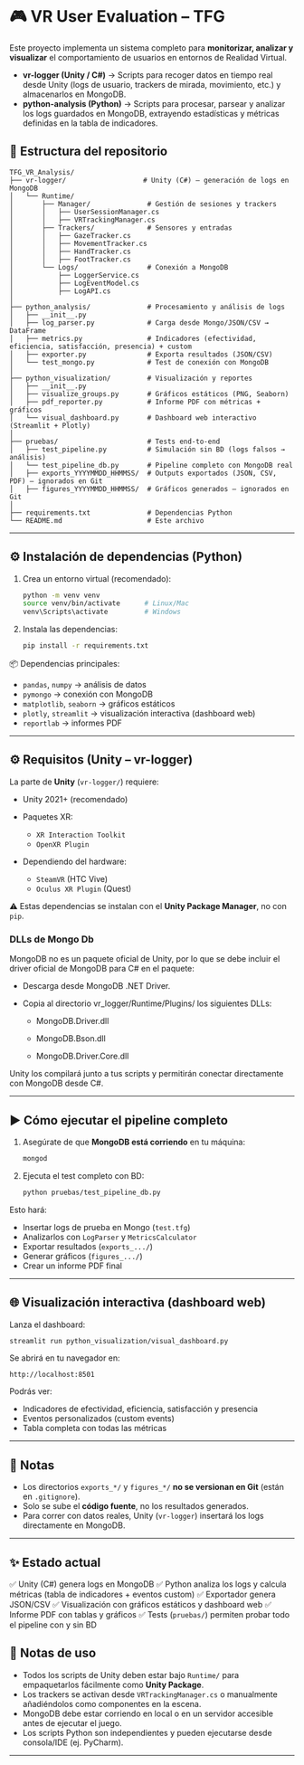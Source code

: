 # 🎮 VR User Evaluation – TFG

Este proyecto implementa un sistema completo para **monitorizar, analizar y visualizar** el comportamiento de usuarios en entornos de Realidad Virtual.

- **vr-logger (Unity / C#)** → Scripts para recoger datos en tiempo real desde Unity (logs de usuario, trackers de mirada, movimiento, etc.) y almacenarlos en MongoDB.  
- **python-analysis (Python)** → Scripts para procesar, parsear y analizar los logs guardados en MongoDB, extrayendo estadísticas y métricas definidas en la tabla de indicadores.


## 📂 Estructura del repositorio

```
TFG_VR_Analysis/
├── vr-logger/                   # Unity (C#) – generación de logs en MongoDB
│   └── Runtime/
│       ├── Manager/              # Gestión de sesiones y trackers
│       │   ├── UserSessionManager.cs
│       │   ├── VRTrackingManager.cs
│       ├── Trackers/             # Sensores y entradas
│       │   ├── GazeTracker.cs
│       │   ├── MovementTracker.cs
│       │   ├── HandTracker.cs
│       │   ├── FootTracker.cs
│       └── Logs/                 # Conexión a MongoDB
│           ├── LoggerService.cs
│           ├── LogEventModel.cs
│           ├── LogAPI.cs
│
├── python_analysis/              # Procesamiento y análisis de logs
│   ├── __init__.py
│   ├── log_parser.py             # Carga desde Mongo/JSON/CSV → DataFrame
│   ├── metrics.py                # Indicadores (efectividad, eficiencia, satisfacción, presencia) + custom
│   ├── exporter.py               # Exporta resultados (JSON/CSV)
│   └── test_mongo.py             # Test de conexión con MongoDB
│
├── python_visualization/         # Visualización y reportes
│   ├── __init__.py
│   ├── visualize_groups.py       # Gráficos estáticos (PNG, Seaborn)
│   ├── pdf_reporter.py           # Informe PDF con métricas + gráficos
│   └── visual_dashboard.py       # Dashboard web interactivo (Streamlit + Plotly)
│
├── pruebas/                      # Tests end-to-end
│   ├── test_pipeline.py          # Simulación sin BD (logs falsos → análisis)
│   └── test_pipeline_db.py       # Pipeline completo con MongoDB real
│   ├── exports_YYYYMMDD_HHMMSS/  # Outputs exportados (JSON, CSV, PDF) – ignorados en Git
│   ├── figures_YYYYMMDD_HHMMSS/  # Gráficos generados – ignorados en Git
│
├── requirements.txt              # Dependencias Python
└── README.md                     # Este archivo
```

---

## ⚙️ Instalación de dependencias (Python)

1. Crea un entorno virtual (recomendado):

   ```bash
   python -m venv venv
   source venv/bin/activate      # Linux/Mac
   venv\Scripts\activate         # Windows
   ```

2. Instala las dependencias:

   ```bash
   pip install -r requirements.txt
   ```

📦 Dependencias principales:

* `pandas`, `numpy` → análisis de datos
* `pymongo` → conexión con MongoDB
* `matplotlib`, `seaborn` → gráficos estáticos
* `plotly`, `streamlit` → visualización interactiva (dashboard web)
* `reportlab` → informes PDF

---

## ⚙️ Requisitos (Unity – vr-logger)

La parte de **Unity** (`vr-logger/`) requiere:

* Unity 2021+ (recomendado)
* Paquetes XR:

  * `XR Interaction Toolkit`
  * `OpenXR Plugin`
* Dependiendo del hardware:

  * `SteamVR` (HTC Vive)
  * `Oculus XR Plugin` (Quest)

⚠️ Estas dependencias se instalan con el **Unity Package Manager**, no con `pip`.

### DLLs de Mongo Db

MongoDB no es un paquete oficial de Unity, por lo que se debe incluir el driver oficial de MongoDB para C# en el paquete:

 * Descarga desde MongoDB .NET Driver.

 * Copia al directorio vr_logger/Runtime/Plugins/ los siguientes DLLs:

     * MongoDB.Driver.dll

     * MongoDB.Bson.dll

     * MongoDB.Driver.Core.dll

Unity los compilará junto a tus scripts y permitirán conectar directamente con MongoDB desde C#.

---

## ▶️ Cómo ejecutar el pipeline completo

1. Asegúrate de que **MongoDB está corriendo** en tu máquina:

   ```bash
   mongod
   ```

2. Ejecuta el test completo con BD:

   ```bash
   python pruebas/test_pipeline_db.py
   ```

Esto hará:

* Insertar logs de prueba en Mongo (`test.tfg`)
* Analizarlos con `LogParser` y `MetricsCalculator`
* Exportar resultados (`exports_.../`)
* Generar gráficos (`figures_.../`)
* Crear un informe PDF final

---

## 🌐 Visualización interactiva (dashboard web)

Lanza el dashboard:

```bash
streamlit run python_visualization/visual_dashboard.py
```

Se abrirá en tu navegador en:

```
http://localhost:8501
```

Podrás ver:

* Indicadores de efectividad, eficiencia, satisfacción y presencia
* Eventos personalizados (custom events)
* Tabla completa con todas las métricas

---

## 📄 Notas

* Los directorios `exports_*/` y `figures_*/` **no se versionan en Git** (están en `.gitignore`).
* Solo se sube el **código fuente**, no los resultados generados.
* Para correr con datos reales, Unity (`vr-logger`) insertará los logs directamente en MongoDB.

---

## ✨ Estado actual

✅ Unity (C#) genera logs en MongoDB
✅ Python analiza los logs y calcula métricas (tabla de indicadores + eventos custom)
✅ Exportador genera JSON/CSV
✅ Visualización con gráficos estáticos y dashboard web
✅ Informe PDF con tablas y gráficos
✅ Tests (`pruebas/`) permiten probar todo el pipeline con y sin BD

## 📖 Notas de uso
- Todos los scripts de Unity deben estar bajo `Runtime/` para empaquetarlos fácilmente como **Unity Package**.  
- Los trackers se activan desde `VRTrackingManager.cs` o manualmente añadiéndolos como componentes en la escena.  
- MongoDB debe estar corriendo en local o en un servidor accesible antes de ejecutar el juego.  
- Los scripts Python son independientes y pueden ejecutarse desde consola/IDE (ej. PyCharm).  

---

